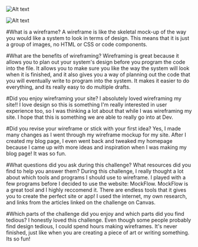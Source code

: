 ![Alt text](MacintoshHD/Users/MaeveTierney/phase-0/week-2/imgs/wireframe-index.png "Wireframe Index Home Page")

![Alt text](MacintoshHD/Users/MaeveTierney/phase-0/week-2/imgs/wireframe-blog-index.png "Wireframe of Blog Index")

#What is a wireframe?
A wireframe is like the skeletal mock-up of the way you would like a system to look in terms of design. This means that it is just a group of images, no HTML or CSS or code components.

#What are the benefits of wireframing?
Wireframing is great because it allows you to plan out your system's design before you program the code into the file. It allows you to make sure you like the way the system will look when it is finished, and it also gives you a way of planning out the code that you will eventually write to program into the system. It makes it easier to do everything, and its really easy to do multiple drafts. 

#Did you enjoy wireframing your site?
I absolutely loved wireframing my site!! I love design so this is something I'm really interested in user experience too, so I was thinking a lot about that while I was wireframing my site. I hope that this is something we are able to really go into at Dev. 

#Did you revise your wireframe or stick with your first idea?
Yes, I made many changes as I went through my wireframe mockup for my site. After I created my blog page, I even went back and tweaked my homepage because I came up with more ideas and inspiration when I was making my blog page! It was so fun. 

#What questions did you ask during this challenge? What resources did you find to help you answer them?
During this challenge, I really thought a lot about which tools and programs I should use to wireframe. I played with a few programs before I decided to use the website: MockFlow. MockFlow is a great tool and I highly reccomend it. There are endless tools that it gives you to create the perfect site or app! I used the internet, my own research, and links from the articles linked on the challenge on Canvas. 

#Which parts of the challenge did you enjoy and which parts did you find tedious?
I honestly loved this challenge. Even though some people probably find design tedious, I could spend hours making wireframes. It's never finished, just like when you are creating a piece of art or writing something. Its so fun!
